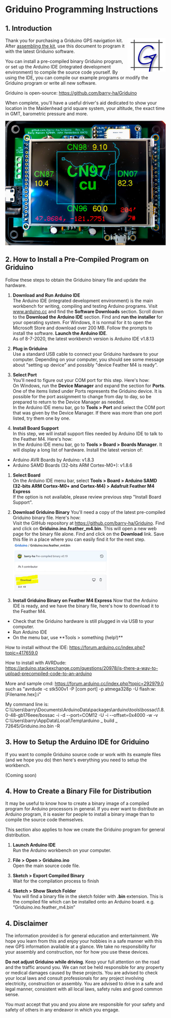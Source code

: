 <h1>Griduino Programming Instructions</h1>

<h2>1. Introduction</h2>

<img src="../img/griduino-logo-120.png" align="right" alt="Griduino logo" title="Griduino logo"/>Thank you for purchasing a Griduino GPS navigation kit. After [assembling the kit](https://github.com/barry-ha/Griduino/blob/master/ASSEMBLY.md "ASSEMBLY.md"), use this document to program it with the latest Griduino software. 

You can install a pre-compiled binary Griduino program, or set up the Arduino IDE (integrated development environment) to compile the source code yourself. By using the IDE, you can compile our example programs or modify the Griduino program or write all new software.

Griduino is open-source: https://github.com/barry-ha/Griduino

When complete, you'll have a useful driver's aid dedicated to show your location in the Maidenhead grid square system, your altitude, the exact time in GMT, barometric pressure and more.

![](hardware/img/overview-img6804.jpg)

<h2>2. How to Install a Pre-Compiled Program on Griduino</h2>
Follow these steps to obtain the Griduino binary file and update the hardware.

1. **Download and Run Arduino IDE**<br/>
The Arduino IDE (integrated development environment) is the main workbench for writing, compiling and testing Arduino programs. Visit www.arduino.cc and find the **Software Downloads** section. Scroll down to the **Download the Arduino IDE** section. Find and **run the installer** for your operating system. For Windows, it is normal for it to open the Microsoft Store and download over 200 MB. Follow the prompts to install the software. **Launch the Arduino IDE**.<br/>
As of 8-7-2020, the latest workbench version is Arduino IDE v1.8.13

1. **Plug in Griduino**<br/>
Use a standard USB cable to connect your Griduino hardware to your computer. Depending on your computer, you should see some message about "setting up device" and possibly "device Feather M4 is ready".

1. **Select Port**<br/>
You'll need to figure out your COM port for this step. Here's how:<br/>
On Windows, run the **Device Manager** and expand the section for **Ports**. One of the items listed under Ports represents the Griduino device. It is possible for the port assignment to change from day to day, so be prepared to return to the Device Manager as needed.<br/>
In the Arduino IDE menu bar, go to **Tools > Port** and select the COM port that was given by the Device Manager. If there was more than one port listed, try them one by one.

1. **Install Board Support**<br/>
In this step, we will install support files needed by Arduino IDE to talk to the Feather M4. Here's how:<br/>
In the Arduino IDE menu bar, go to **Tools > Board > Boards Manager**. It will display a long list of hardware. Install the latest version of:
<ul>
<li>Arduino AVR Boards by Arduino: v1.8.3</li>
<li>Arduino SAMD Boards (32-bits ARM Cortex-M0+): v1.8.6</li>
</ul>

1. **Select Board**<br/>
On the Arduino IDE menu bar, select **Tools > Board > Arduino SAMD (32-bits ARM Cortex-M0+ and Cortex-M4) > Adafruit Feather M4 Express**<br/>
If the option is not available, please review previous step "Install Board Support".

1. **Download Griduino Binary**
You'll need a copy of the latest pre-compiled Griduino binary file. Here's how:<br/>
Visit the GitHub repository at https://github.com/barry-ha/Griduino. Find and click on **Griduino.ino.feather_m4.bin**. This will open a new web page for the binary file alone. Find and click on the **Download** link. Save this file in a place where you can easily find it for the next step.<br/>
![](hardware/img/download-binary-img1127.jpg)

1. **Install Griduino Binary on Feather M4 Express**
Now that the Arduino IDE is ready, and we have the binary file, here's how to download it to the Feather M4.<br/>
<ul>
<li>Check that the Griduino hardware is still plugged in via USB to your computer.</li>
<li>Run Arduino IDE</li>
<li>On the menu bar, use **Tools > something (help!)**
</ul>

How to install without the IDE: https://forum.arduino.cc/index.php?topic=417659.0<br/>

How to install with AVRDude: https://arduino.stackexchange.com/questions/20978/is-there-a-way-to-upload-precompiled-code-to-an-arduino<br/>

More and sample cmd: https://forum.arduino.cc/index.php?topic=292979.0 such as "avrdude -c stk500v1 -P [com port] -p atmega328p -U flash:w:[Filename.hex]:i"<br/>

My command line is:<br/>
C:\Users\barry\Documents\ArduinoData\packages\arduino\tools\bossac\1.8.0-48-gb176eee/bossac -i -d --port=COM12 -U -i --offset=0x4000 -w -v C:\Users\barry\AppData\Local\Temp\arduino _ build _ 72645/Griduino.ino.bin -R


<h2>3. How to Setup the Arduino IDE for Griduino</h2>
If you want to compile Griduino source code or work with its example files (and we hope you do) then here's everything you need to setup the workbench.

(Coming soon)

<h2>4. How to Create a Binary File for Distribution</h2>

It may be useful to know how to create a binary image of a compiled program for Arduino processors in general. If you ever want to distribute an Arduino program, it is easier for people to install a binary image than to compile the source code themselves. 

This section also applies to how we create the Griduino program for general distribution.

1. **Launch Arduino IDE**<br/>
Run the Arduino workbench on your computer.

1. **File > Open > Griduino.ino**<br/>
Open the main source code file.

1. **Sketch > Export Compiled Binary**<br/>
Wait for the compilation process to finish

2. **Sketch > Show Sketch Folder**<br/>
You will find a binary file in the sketch folder with **.bin** extension. This is the compiled file which can be installed onto an Arduino board. e.g. “Griduino.ino.feather_m4.bin”


<h2>4. Disclaimer</h2>

The information provided is for general education and entertainment. We hope you learn from this and enjoy your hobbies in a safe manner with this new GPS information available at a glance. We take no responsibility for your assembly and construction, nor for how you use these devices. 

**Do not adjust Griduino while driving**. Keep your full attention on the road and the traffic around you. We can not be held responsible for any property or medical damages caused by these projects. You are advised to check your local laws and consult professionals for any project involving electricity, construction or assembly. You are advised to drive in a safe and legal manner, consistent with all local laws, safety rules and good common sense.

You must accept that you and you alone are responsible for your safety and safety of others in any endeavor in which you engage. 
